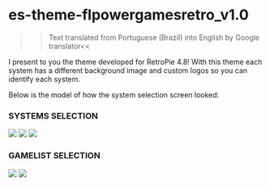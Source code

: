 # es-theme-flpowergamesretro_v1.0

>>Text translated from Portuguese (Brazil) into English by Google translator<<


I present to you the theme developed for RetroPie 4.8! With this theme each system has a different background image and custom logos so you can identify each system.

Below is the model of how the system selection screen looked:

### SYSTEMS SELECTION

![](https://i.ibb.co/RpdC5L2/01.png)
![](https://i.ibb.co/R0tdy7J/02.png)
![](https://i.ibb.co/LNcqCm7/03.png)

### GAMELIST SELECTION

![](https://i.ibb.co/CHqjKk3/21.png)
![](https://i.ibb.co/C0zxR8S/22.png)
